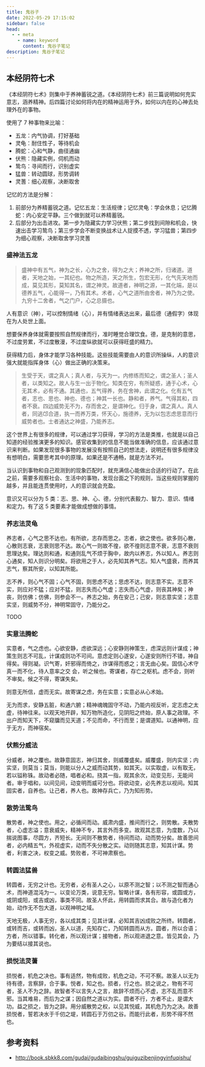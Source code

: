 ```yaml
---
title: 鬼谷子
date: 2022-05-29 17:15:02
sidebar: false
head:
  - - meta
    - name: keyword
      content: 鬼谷子笔记
description: 鬼谷子笔记
---
```


## 本经阴符七术

《本经阴符七术》则集中于养神蓄锐之道。《本经阴符七术》前三篇说明如何充实意志，涵养精神。后四篇讨论如何将内在的精神运用于外，如何以内在的心神去处理外在的事物。

使用了 7 种事物来比喻：

- 五龙：内气协调，打好基础
- 灵龟：耐住性子，等待机会
- 腾蛇：心和气静，曲径通幽
- 伏熊：隐藏实例，伺机而动
- 鸷鸟：寻间而行，识别虚实
- 猛兽：转动圆球，形势调转
- 灵蓍：细心观察，决断取舍

记忆的方法是分解：

1. 前部分为养精蓄锐之道。记忆五龙：生活规律；记忆灵龟：学会休息；记忆腾蛇：内心安定平静。三个做到就可以养精蓄锐。
2. 后部分为出击进攻。第一步为隐藏实力学习伏熊；第二步找到间隙和机会，快速出击学习鸷鸟；第三步学会不断变换战术让人捉摸不透，学习猛兽；第四步为细心观察，决断取舍学习灵蓍

### 盛神法五龙

>  盛神中有五气，神为之长，心为之舍，得为之大；养神之所，归诸道。道者，天地之始，一其纪也。物之所造，天之所生，包宏无形，化气先天地而成，莫见其形，莫知其名，谓之神灵。故道者，神明之源，一其化端，是以德养五气，心能得一，乃有其术。术者，心气之道所由舍者，神乃为之使。九穷十二舍者，气之门户，心之总摄也。

人有意识（神），可以控制情绪（心），并有情绪表达出来，最后德（通假字）体现在为人处世上面。

想要保养身体就需要按照自然规律而行，准时睡觉合理饮食。德，是克制的意思，不过度劳累，不过度散漫，不过度纵欲就可以获得旺盛的精力。

获得精力后，身体才能学习各种技能。这些技能需要由人的意识所操纵，人的意识强大就能指挥身体（心）做出正确的决策来。

> 生受于天，谓之真人；真人者，与天为一。内修练而知之，谓之圣人；圣人者，以类知之。故人与生一出于物化。知类在穷，有所疑惑，通于心术，心无其术，必有不通。其通也，五气得养，务在舍神，此谓之化。化有五气者，志也、思也、神也、德也；神其一长也。静和者，养气。气得其和，四者不衰。四边威势无不为，存而舍之，是谓神化。归于身，谓之真人。真人者，同逃邙合道，执一而养万类，怀天心，施德养，无为以包志虑思意而行威势者也。士者通达之神盛，乃能养志。

这个世界上有很多的规律，可以通过学习获得，学习的方法是类推，也就是以自己知道的经验推演更多的知识。感官收集到的信息不能当做准确的信息，应该通过意识来判断。如果发现很多事物的发展没有按照自己的想法走，说明还有很多规律没有想明白，需要思考其中的原理。如果还是不通畅，就是方法不对。

当认识到事物和自己观测到的现象匹配时，就充满信心能做出合适的行动了。在此之前，需要多观察社会、生活中的事物，发现台面之下的规则，当这些规则掌握的越多，并且能连贯使用时，人的意识就会充盈。

意识又可以分为 5 类：志、思、神、心、德，分别代表毅力、智力、意识、情绪和定力。有了这 5 类要素才能做成想做的事情。

### 养志法灵龟

养志者，心气之思不达也。有所欲，志存而思之。志者，欲之使也。欲多则心散，心散则志衰，志衰则思不达。故心气一则故不徨，欲不徨则志意不衰，志意不衰则思理达矣。理达则和通，和通则乱气不烦于胸中，故内以养志，外以知人。养志则心通矣，知人则识分明矣。将欲用之于人，必先知其养气志。知人气盛衰，而养其志气，察其所安，以知其所能。

志不养，则心气不固；心气不固，则思虑不达；思虑不达，则志意不实。志意不实，则应对不猛；应对不猛，则志失而心气虚；志失而心气虚，则丧其神矣；神丧，则仿佛；仿佛，则参会不一。养志之始，务在安己；己安，则志意实坚；志意实坚，则威势不分，神明常固守，乃能分之。

TODO 


### 实意法腾蛇

实意者，气之虑也。心欲安静，虑欲深远；心安静则神策生，虑深远则计谋成；神策生则志不可乱，计谋成则功不可间。意虑定则心遂安，心遂安则所行不错，神自得矣。得则凝。识气寄，奸邪得而倚之，诈谋得而惑之；言无由心矣。固信心术守真一而不化，待人意率之交 会，听之候也。寄谋者，存亡之枢机。虑不会，则听不审矣。候之不得，寄谋失矣。

则意无所信，虚而无实。故寄谋之虑，务在实意；实意必从心术始。

无为而求，安静五脏，和通六腑；精神魂魄固守不动，乃能内视反听，定志虑之太虚，待神往来。以观天地开辟，知万物所造化，见阴阳之终始，原人事之政理。不出户而知天下，不窥牖而见天道；不见而命，不行而至；是谓道知。以通神明，应于无方，而神宿矣。



### 伏熊分威法

分威者，神之覆也。故静意固志，神归其舍，则威覆盛矣。威覆盛，则内实坚；内实坚，则莫当；莫当，则能以分人之威而动其势，如其天。以实取虚，以有取无，若以镒称铢。故动者必随，唱者必和。挠其一指，观其余次，动变见形，无能间者。审于唱和，以间见间，动变明而威可分也。将欲动变，必先养志以视间。知其固实者，自养也。让己者，养人也。故神存兵亡，乃为知形势。



### 散势法鸷鸟

散势者，神之使也。用之，必循间而动。威肃内盛，推间而行之，则势散。夫散势者，心虚志溢；意衰威失，精神不专，其言外而多变。故观其志意，为度数，乃以揣说图事，尽圆方，齐短长。无间则不散势者，待间而动，动而势分矣。故善思间者，必内精五气，外视虚实，动而不失分散之实。动则随其志意，知其计谋。势者，利害之决，权变之威。势败者，不可神肃察也。



### 转圆法猛兽

转圆者，无穷之计也。无穷者，必有圣人之心，以原不测之智；以不测之智而通心术，而神道混沌为一。以变论万类，说意无穷。智略计谋，各有形容，或圆或方，或阴或阳，或吉或凶，事类不同。故圣人怀此，用转圆而求其合。故与造化者为始，动作无不包大道，以观神明之域。

天地无极，人事无穷，各以成其类；见其计谋，必知其吉凶成败之所终。转圆者，或转而吉，或转而凶，圣人以道，先知存亡，乃知转圆而从方。圆者，所以合语；方者，所以错事。转化者，所以观计谋；接物者，所以观进退之意。皆见其会，乃为要结以接其说也。



### 损悦法灵蓍

损悦者，机危之决也。事有适然，物有成败，机危之动，不可不察。故圣人以无为待有德，言察辞，合于事。悦者，知之也。损者，行之也。损之说之，物有不可者，圣人不为之辞。故智者不以言失人之言，故辞不烦而心不虚，志不乱而意不邪。当其难易，而后为之谋；因自然之道以为实。圆者不行，方者不止，是谓大功。益之损之，皆为之辞。用分威散势之权，以见其悦威，其机危乃为之决。故善损悦者，誓若决水于千仞之堤，转圆石于万仞之谷。而能行此者，形势不得不然也。

## 参考资料

- http://book.sbkk8.com/gudai/gudaibingshu/guiguzibenjingyinfuqishu/

